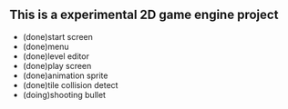 ## This is a experimental 2D game engine project

* (done)start screen
* (done)menu
* (done)level editor
* (done)play screen
* (done)animation sprite
* (done)tile collision detect
* (doing)shooting bullet
